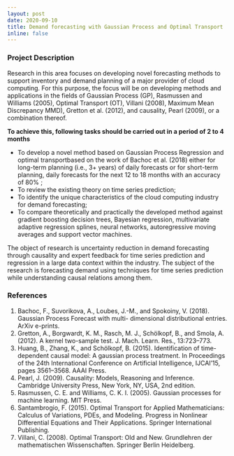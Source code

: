 ```yaml
---
layout: post
date: 2020-09-10
title: Demand forecasting with Gaussian Process and Optimal Transport
inline: false
---
```


### Project Description
Research in this area focuses on developing novel forecasting methods to support inventory and demand planning of a major provider of cloud computing. For this purpose, the focus will be on developing methods and applications in the fields of Gaussian Process (GP), Rasmussen and Williams (2005), Optimal Transport (OT), Villani (2008), Maximum Mean Discrepancy MMD), Gretton et al. (2012), and causality, Pearl (2009), or a combination thereof.
 
**To achieve this, following tasks should be carried out in a period of 2 to 4 months**
- To develop a novel method based on Gaussian Process Regression and optimal transportbased on the work of Bachoc et al. (2018) either for long-term planning (i.e., 3+ years) of daily forecasts or for short-term planning, daily forecasts for the next 12 to 18 months with an accuracy of 80% ;
- To review the existing theory on time series prediction; 
- To identify the unique characteristics of the cloud computing industry for demand forecasting; 
- To compare theoretically and practically the developed method against gradient boosting decision trees, Bayesian regression, multivariate adaptive regression splines, neural networks, autoregressive moving averages and support vector machines.
 
The object of research is uncertainty reduction in demand forecasting through causality and expert feedback for time series prediction and regression in a large data context within the industry. 
The subject of the research is forecasting demand using techniques for time series prediction while understanding causal relations among them. 
 

### References 
1. Bachoc, F., Suvorikova, A., Loubes, J.-M., and Spokoiny, V. (2018). Gaussian Process Forecast with multi- dimensional distributional entries. ArXiv e-prints.
2. Gretton, A., Borgwardt, K. M., Rasch, M. J., Schölkopf, B., and Smola, A. (2012). A kernel two-sample test. J. Mach. Learn. Res., 13:723–773. 
3. Huang, B., Zhang, K., and Schölkopf, B. (2015). Identification of time-dependent causal model: A gaussian process treatment. In Proceedings of the 24th International Conference on Artificial Intelligence, IJCAI’15, pages 3561–3568. AAAI Press.
4. Pearl, J. (2009). Causality: Models, Reasoning and Inference. Cambridge University Press, New York, NY, USA, 2nd edition. 
5. Rasmussen, C. E. and Williams, C. K. I. (2005). Gaussian processes for machine learning. MIT Press. 
6. Santambrogio, F. (2015). Optimal Transport for Applied Mathematicians: Calculus of Variations, PDEs, and Modeling. Progress in Nonlinear Differential Equations and Their Applications. Springer International Publishing. 
7. Villani, C. (2008). Optimal Transport: Old and New. Grundlehren der mathematischen Wissenschaften. Springer Berlin Heidelberg. 